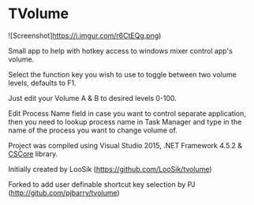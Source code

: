 # TVolume

![Screenshot]https://i.imgur.com/r6CtEQg.png)

Small app to help with hotkey access to windows mixer control app's volume.

Select the function key you wish to use to toggle between two volume levels, defaults to F1.

Just edit your Volume A & B to desired levels 0-100.

Edit Process Name field in case you want to control separate application, then you need to lookup process name in Task Manager and type in the name of the process you want to change volume of.

Project was compiled using Visual Studio 2015, .NET Framework 4.5.2 & [CSCore](https://github.com/filoe/cscore) library.

Initially created by LooSik (https://github.com/LooSik/tvolume)

Forked to add user definable shortcut key selection by PJ (http://gitub.com/pjbarry/tvolume)

